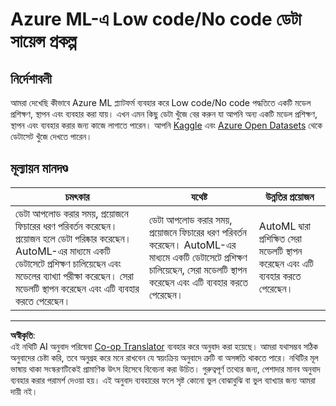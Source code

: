 <!--
CO_OP_TRANSLATOR_METADATA:
{
  "original_hash": "8fdc4a5fd9bc27a8d2ebef995dfbf73f",
  "translation_date": "2025-08-27T09:34:07+00:00",
  "source_file": "5-Data-Science-In-Cloud/18-Low-Code/assignment.md",
  "language_code": "bn"
}
-->
# Azure ML-এ Low code/No code ডেটা সায়েন্স প্রকল্প

## নির্দেশাবলী

আমরা দেখেছি কীভাবে Azure ML প্ল্যাটফর্ম ব্যবহার করে Low code/No code পদ্ধতিতে একটি মডেল প্রশিক্ষণ, স্থাপন এবং ব্যবহার করা যায়। এখন এমন কিছু ডেটা খুঁজে বের করুন যা আপনি অন্য একটি মডেল প্রশিক্ষণ, স্থাপন এবং ব্যবহার করার জন্য কাজে লাগাতে পারেন। আপনি [Kaggle](https://kaggle.com) এবং [Azure Open Datasets](https://azure.microsoft.com/services/open-datasets/catalog?WT.mc_id=academic-77958-bethanycheum&ocid=AID3041109) থেকে ডেটাসেট খুঁজে দেখতে পারেন।

## মূল্যায়ন মানদণ্ড

| চমৎকার | যথেষ্ট | উন্নতির প্রয়োজন |
|---------|--------|------------------|
|ডেটা আপলোড করার সময়, প্রয়োজনে ফিচারের ধরণ পরিবর্তন করেছেন। প্রয়োজন হলে ডেটা পরিষ্কার করেছেন। AutoML-এর মাধ্যমে একটি ডেটাসেটে প্রশিক্ষণ চালিয়েছেন এবং মডেলের ব্যাখ্যা পরীক্ষা করেছেন। সেরা মডেলটি স্থাপন করেছেন এবং এটি ব্যবহার করতে পেরেছেন। | ডেটা আপলোড করার সময়, প্রয়োজনে ফিচারের ধরণ পরিবর্তন করেছেন। AutoML-এর মাধ্যমে একটি ডেটাসেটে প্রশিক্ষণ চালিয়েছেন, সেরা মডেলটি স্থাপন করেছেন এবং এটি ব্যবহার করতে পেরেছেন। | AutoML দ্বারা প্রশিক্ষিত সেরা মডেলটি স্থাপন করেছেন এবং এটি ব্যবহার করতে পেরেছেন। |

---

**অস্বীকৃতি**:  
এই নথিটি AI অনুবাদ পরিষেবা [Co-op Translator](https://github.com/Azure/co-op-translator) ব্যবহার করে অনুবাদ করা হয়েছে। আমরা যথাসম্ভব সঠিক অনুবাদের চেষ্টা করি, তবে অনুগ্রহ করে মনে রাখবেন যে স্বয়ংক্রিয় অনুবাদে ত্রুটি বা অসঙ্গতি থাকতে পারে। নথিটির মূল ভাষায় থাকা সংস্করণটিকেই প্রামাণিক উৎস হিসেবে বিবেচনা করা উচিত। গুরুত্বপূর্ণ তথ্যের জন্য, পেশাদার মানব অনুবাদ ব্যবহার করার পরামর্শ দেওয়া হয়। এই অনুবাদ ব্যবহারের ফলে সৃষ্ট কোনো ভুল বোঝাবুঝি বা ভুল ব্যাখ্যার জন্য আমরা দায়ী নই।  